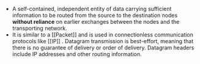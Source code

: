 - A self-contained, independent entity of data carrying sufficient information to be routed from the source to the destination nodes **without reliance** on earlier exchanges between the nodes and the transporting network.
- It is similar to a [[Packet]] and is used in connectionless communication protocols like [[IP]] . Datagram transmission is best-effort, meaning that there is no guarantee of delivery or order of delivery. Datagram headers include IP addresses and other routing information.